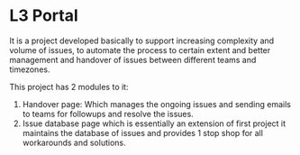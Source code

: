 # L3 Portal
It is a project developed basically to support increasing complexity and volume of issues, to automate the process to certain extent and better management and handover of issues between different teams and timezones.

This project has 2 modules to it:

1. Handover page: Which manages the ongoing issues and sending emails to teams for followups and resolve the issues.
2. Issue database page which is essentially an extension of first project it maintains the database of issues and provides 1 stop shop for all workarounds and solutions. 
